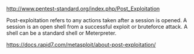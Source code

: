 http://www.pentest-standard.org/index.php/Post_Exploitation

Post-exploitation refers to any actions taken after a session is opened. A session is an open shell from a successful exploit or bruteforce attack. A shell can be a standard shell or Meterpreter.

https://docs.rapid7.com/metasploit/about-post-exploitation/